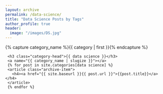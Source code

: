 ```yaml
---
layout: archive
permalink: /data-science/
title: "Data Science Posts by Tags"
author_profile: true
header:
  image: "/images/DS.jpg"
---
```


<div id="archives">
<!-- {% for category in site.categories %} -->
   <div class="archive-group">
     {% capture category_name %}{{ category | first }}{% endcapture %}
     <div id="#{{ category_name | slugize }}"></div>
     <p></p>

     <h3 class="category-head">{{ data science }}</h3>
     <a name="{{ category_name | slugize }}"></a>
     {% for post in site.categories[data science] %}
     <article class="archive-item">
       <h4><a href="{{ site.baseurl }}{{ post.url }}">{{post.title}}</a></h4>
     </article>
     {% endfor %}
 </div>
<!-- {% endfor %} -->
</div>
